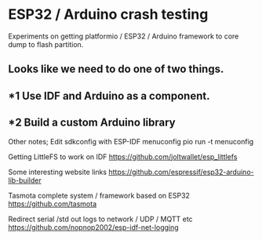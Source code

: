 # ESP32 / Arduino crash testing

Experiments on getting platformio / ESP32 / Arduino framework to core dump to flash partition.

## Looks like we need to do one of two things.
## *1 Use IDF and Arduino as a component.
## *2 Build a custom Arduino library 

Other notes;
Edit sdkconfig with ESP-IDF menuconfig
pio run -t menuconfig

Getting LittleFS to work on IDF
https://github.com/joltwallet/esp_littlefs

Some interesting website links
https://github.com/espressif/esp32-arduino-lib-builder

Tasmota complete system / framework based on ESP32
https://github.com/tasmota

Redirect serial /std out logs to network / UDP / MQTT etc
https://github.com/nopnop2002/esp-idf-net-logging


